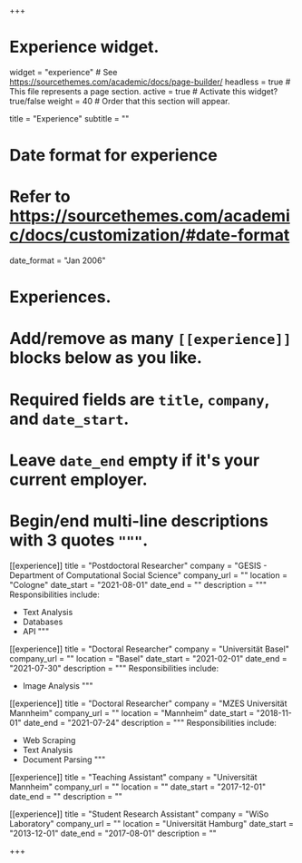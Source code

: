 +++
# Experience widget.
widget = "experience"  # See https://sourcethemes.com/academic/docs/page-builder/
headless = true  # This file represents a page section.
active = true  # Activate this widget? true/false
weight = 40  # Order that this section will appear.

title = "Experience"
subtitle = ""

# Date format for experience
#   Refer to https://sourcethemes.com/academic/docs/customization/#date-format
date_format = "Jan 2006"

# Experiences.
#   Add/remove as many `[[experience]]` blocks below as you like.
#   Required fields are `title`, `company`, and `date_start`.
#   Leave `date_end` empty if it's your current employer.
#   Begin/end multi-line descriptions with 3 quotes `"""`.

[[experience]]
  title = "Postdoctoral Researcher"
  company = "GESIS - Department of Computational Social Science"
  company_url = ""
  location = "Cologne"
  date_start = "2021-08-01"
  date_end = ""
  description = """
  Responsibilities include:
  
  * Text Analysis
  * Databases
  * API
  """


[[experience]]
  title = "Doctoral Researcher"
  company = "Universität Basel"
  company_url = ""
  location = "Basel"
  date_start = "2021-02-01"
  date_end = "2021-07-30"
  description = """
  Responsibilities include:
  
  * Image Analysis
  """


[[experience]]
  title = "Doctoral Researcher"
  company = "MZES Universität Mannheim"
  company_url = ""
  location = "Mannheim"
  date_start = "2018-11-01"
  date_end = "2021-07-24"
  description = """
  Responsibilities include:
  
  * Web Scraping
  * Text Analysis 
  * Document Parsing
  """

[[experience]]
  title = "Teaching Assistant"
  company = "Universität Mannheim"
  company_url = ""
  location = ""
  date_start = "2017-12-01"
  date_end = ""
  description = ""
 
[[experience]]
  title = "Student Research Assistant"
  company = "WiSo Laboratory"
  company_url = ""
  location = "Universität Hamburg"
  date_start = "2013-12-01"
  date_end = "2017-08-01"
  description = ""

+++
